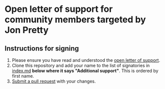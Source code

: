 # Open letter of support for community members targeted by Jon Pretty

## Instructions for signing

 1. Please ensure you have read and understood the [open letter of support](https://scala-open-letter.github.io).
 2. Clone this repository and add your name to the list of signatories in [index.md](index.md) **below where it says "Additional support"**. This is ordered by first name.
 3. [Submit a pull request](https://github.com/scala-open-letter/scala-open-letter.github.io/pulls) with your changes.


